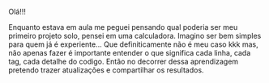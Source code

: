 Olá!!!

Enquanto estava em aula me peguei pensando qual poderia ser meu primeiro projeto solo, pensei em uma calculadora. Imagino ser bem simples para quem já é experiente... Que definiticamente não é meu caso kkk mas, não apenas fazer é importante entender o que significa cada linha, cada tag, cada detalhe do codigo. Então no decorrer dessa aprendizagem pretendo trazer atualizações e compartilhar os resultados.
